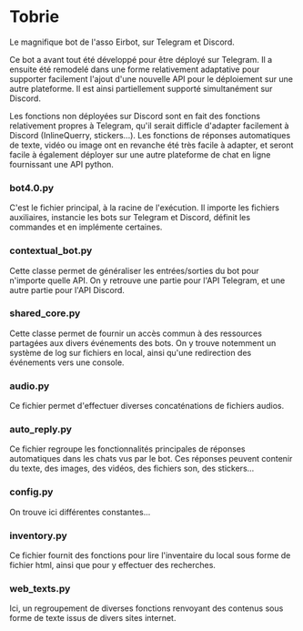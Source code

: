 # Tobrie
Le magnifique bot de l'asso Eirbot, sur Telegram et Discord.

Ce bot a avant tout été développé pour être déployé sur Telegram. Il a ensuite été remodelé dans une forme relativement adaptative pour supporter facilement l'ajout d'une nouvelle API pour le déploiement sur une autre plateforme. Il est ainsi partiellement supporté simultanément sur Discord.

Les fonctions non déployées sur Discord sont en fait des fonctions relativement propres à Telegram, qu'il serait difficle d'adapter facilement à Discord (InlineQuerry, stickers...). Les fonctions de réponses automatiques de texte, vidéo ou image ont en revanche été très facile à adapter, et seront facile à également déployer sur une autre plateforme de chat en ligne fournissant une API python.

### bot4.0.py
C'est le fichier principal, à la racine de l'exécution. Il importe les fichiers auxiliaires, instancie les bots sur Telegram et Discord, définit les commandes et en implémente certaines.

### contextual_bot.py
Cette classe permet de généraliser les entrées/sorties du bot pour n'importe quelle API. On y retrouve une partie pour l'API Telegram, et une autre partie pour l'API Discord.

### shared_core.py
Cette classe permet de fournir un accès commun à des ressources partagées aux divers événements des bots. On y trouve notemment un système de log sur fichiers en local, ainsi qu'une redirection des événements vers une console.

### audio.py
Ce fichier permet d'effectuer diverses concaténations de fichiers audios.

### auto_reply.py
Ce fichier regroupe les fonctionnalités principales de réponses automatiques dans les chats vus par le bot. Ces réponses peuvent contenir du texte, des images, des vidéos, des fichiers son, des stickers...

### config.py
On trouve ici différentes constantes...

### inventory.py
Ce fichier fournit des fonctions pour lire l'inventaire du local sous forme de fichier html, ainsi que pour y effectuer des recherches.

### web_texts.py
Ici, un regroupement de diverses fonctions renvoyant des contenus sous forme de texte issus de divers sites internet.
